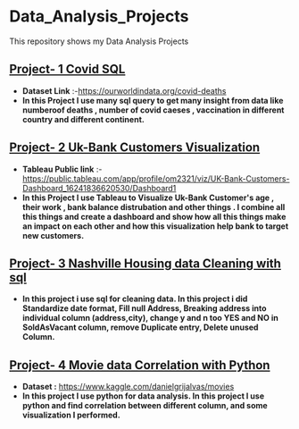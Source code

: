 # Data_Analysis_Projects
This repository shows my Data Analysis Projects
## [Project- 1 Covid SQL]()
* **Dataset Link** :-https://ourworldindata.org/covid-deaths
* **In this Project I use many sql query to get many insight from data like  numberoof deaths , number of covid caeses , vaccination  in different country and different continent.**

## [Project- 2 Uk-Bank Customers Visualization](https://github.com/patelom5917/Data_Analysis_Projects/blob/master/UK-Bank-Customers.pptx)
* **Tableau Public link** :-https://public.tableau.com/app/profile/om2321/viz/UK-Bank-Customers-Dashboard_16241836620530/Dashboard1
* **In this Project I use Tableau to Visualize Uk-Bank Customer's age , their work , bank balance distrubation and other things . I combine all this things and create a dashboard and show how all this things make an impact on each other and how this visualization help bank to target new customers.**

## [Project- 3 Nashville Housing data Cleaning with sql](https://github.com/patelom5917/Data_Analysis_Projects/blob/master/Project-3%20Data%20Cleaning%20with%20SQL.sql)
* **In this project i use sql for cleaning data. In this project i did Standardize date format, Fill null Address, Breaking address into individual column (address,city), change y and n too YES and NO in SoldAsVacant column, remove Duplicate entry, Delete unused Column.**

## [Project- 4 Movie data Correlation with Python](https://github.com/patelom5917/Data_Analysis_Projects/blob/master/Project-4%20Data%20Correlation%20with%20python.ipynb)
* **Dataset :** https://www.kaggle.com/danielgrijalvas/movies
*  **In this project I use python for data analysis. In this project I use python and find correlation between different column, and some visualization I performed.**

